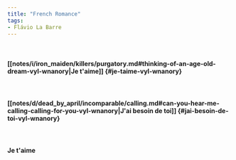 ```yaml
---
title: "French Romance"
tags:
- Flávio La Barre
---
```

&nbsp;
#### [[notes/i/iron_maiden/killers/purgatory.md#thinking-of-an-age-old-dream-vyl-wnanory|Je t'aime]] {#je-taime-vyl-wnanory}
&nbsp;
#### [[notes/d/dead_by_april/incomparable/calling.md#can-you-hear-me-calling-calling-for-you-vyl-wnanory|J'ai besoin de toi]] {#jai-besoin-de-toi-vyl-wnanory}
&nbsp;
#### Je t'aime
